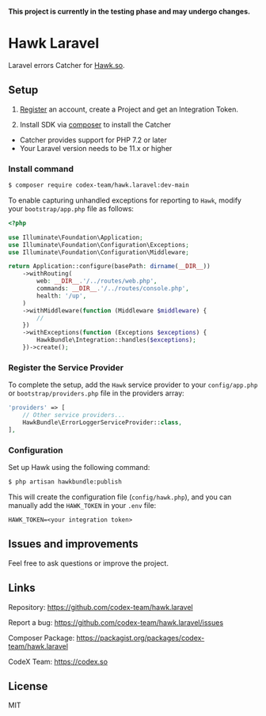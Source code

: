 **This project is currently in the testing phase and may undergo changes.**

# Hawk Laravel

Laravel errors Catcher for [Hawk.so](https://hawk.so).

## Setup

1. [Register](https://garage.hawk.so/sign-up) an account, create a Project and get an Integration Token.

2. Install SDK via [composer](https://getcomposer.org) to install the Catcher

- Catcher provides support for PHP 7.2 or later
- Your Laravel version needs to be 11.x or higher

### Install command

```bash
$ composer require codex-team/hawk.laravel:dev-main
```

To enable capturing unhandled exceptions for reporting to `Hawk`, modify your `bootstrap/app.php` file as follows:

```php
<?php

use Illuminate\Foundation\Application;
use Illuminate\Foundation\Configuration\Exceptions;
use Illuminate\Foundation\Configuration\Middleware;

return Application::configure(basePath: dirname(__DIR__))
    ->withRouting(
        web: __DIR__.'/../routes/web.php',
        commands: __DIR__.'/../routes/console.php',
        health: '/up',
    )
    ->withMiddleware(function (Middleware $middleware) {
        //
    })
    ->withExceptions(function (Exceptions $exceptions) {
        HawkBundle\Integration::handles($exceptions);
    })->create();
```

### Register the Service Provider

To complete the setup, add the `Hawk` service provider to your `config/app.php` or `bootstrap/providers.php` file in the providers array:

```php
'providers' => [
    // Other service providers...
    HawkBundle\ErrorLoggerServiceProvider::class,
],
```

### Configuration

Set up Hawk using the following command:

```bash
$ php artisan hawkbundle:publish
```

This will create the configuration file (`config/hawk.php`), and you can manually add the `HAWK_TOKEN` in your `.env` file:

```env
HAWK_TOKEN=<your integration token>
```

## Issues and improvements

Feel free to ask questions or improve the project.

## Links

Repository: https://github.com/codex-team/hawk.laravel

Report a bug: https://github.com/codex-team/hawk.laravel/issues

Composer Package: https://packagist.org/packages/codex-team/hawk.laravel

CodeX Team: https://codex.so

## License

MIT
